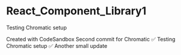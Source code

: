 # React_Component_Library1
Testing Chromatic setup

Created with CodeSandbox
Second commit for Chromatic ✅
Testing Chromatic setup ✅
Another small update

